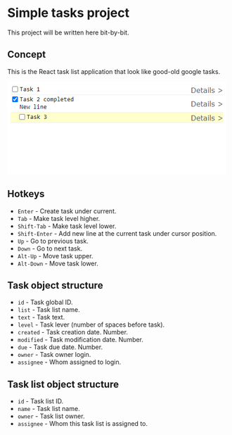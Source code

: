 # Simple tasks project

This project will be written here bit-by-bit.

## Concept

This is the React task list application that look like good-old google tasks.

![Screenshot](docs/images/screenshot.png)

## Hotkeys

- `Enter` - Create task under current.
- `Tab` - Make task level higher.
- `Shift-Tab` - Make task level lower.
- `Shift-Enter` - Add new line at the current task under cursor position.
- `Up` - Go to previous task.
- `Down` - Go to next task.
- `Alt-Up` - Move task upper.
- `Alt-Down` - Move task lower.

## Task object structure

- `id` - Task global ID.
- `list` - Task list name.
- `text` - Task text.
- `level` - Task lever (number of spaces before task).
- `created` - Task creation date. Number.
- `modified` - Task modification date. Number.
- `due` - Task due date. Number.
- `owner` - Task owner login.
- `assignee` - Whom assigned to login.

## Task list object structure

- `id` - Task list ID.
- `name` - Task list name.
- `owner` - Task list owner.
- `assignee` - Whom this task list is assigned to.
